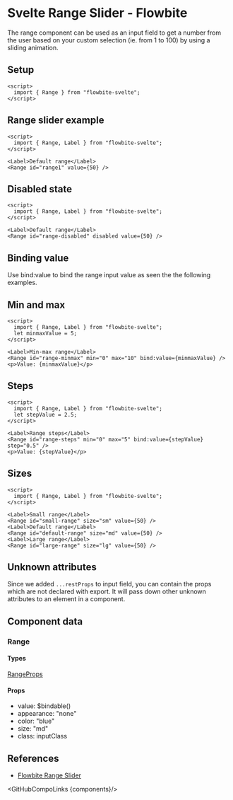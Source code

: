 # Svelte Range Slider - Flowbite


The range component can be used as an input field to get a number from the user based on your custom selection (ie. from 1 to 100) by using a sliding animation.

## Setup

```svelte
<script>
  import { Range } from "flowbite-svelte";
</script>
```

## Range slider example

```svelte
<script>
  import { Range, Label } from "flowbite-svelte";
</script>

<Label>Default range</Label>
<Range id="range1" value={50} />
```

## Disabled state

```svelte
<script>
  import { Range, Label } from "flowbite-svelte";
</script>

<Label>Default range</Label>
<Range id="range-disabled" disabled value={50} />
```

## Binding value

Use bind:value to bind the range input value as seen the the following examples.

## Min and max

```svelte
<script>
  import { Range, Label } from "flowbite-svelte";
  let minmaxValue = 5;
</script>

<Label>Min-max range</Label>
<Range id="range-minmax" min="0" max="10" bind:value={minmaxValue} />
<p>Value: {minmaxValue}</p>
```

## Steps

```svelte
<script>
  import { Range, Label } from "flowbite-svelte";
  let stepValue = 2.5;
</script>

<Label>Range steps</Label>
<Range id="range-steps" min="0" max="5" bind:value={stepValue} step="0.5" />
<p>Value: {stepValue}</p>
```

## Sizes

```svelte
<script>
  import { Range, Label } from "flowbite-svelte";
</script>

<Label>Small range</Label>
<Range id="small-range" size="sm" value={50} />
<Label>Default range</Label>
<Range id="default-range" size="md" value={50} />
<Label>Large range</Label>
<Range id="large-range" size="lg" value={50} />
```

## Unknown attributes

Since we added `...restProps` to input field, you can contain the props which are not declared with export. It will pass down other unknown attributes to an element in a component.

## Component data

### Range

#### Types

[RangeProps](https://github.com/themesberg/flowbite-svelte/blob/main/src/lib/types.ts#L833)

#### Props

- value: $bindable()
- appearance: "none"
- color: "blue"
- size: "md"
- class: inputClass


## References

- [Flowbite Range Slider](https://flowbite.com/docs/forms/range/)

<GitHubCompoLinks {components}/>
